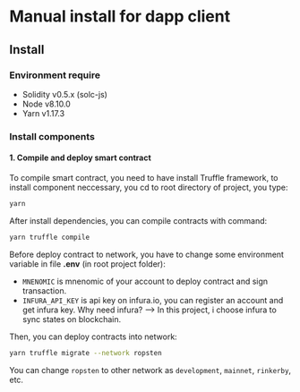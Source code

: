 # Manual install for dapp client
## Install
### Environment require
- Solidity v0.5.x (solc-js)
- Node v8.10.0
- Yarn v1.17.3
### Install components
#### 1. Compile and deploy smart contract
To compile smart contract, you need to have install Truffle framework, to install component neccessary, you cd to root directory of project, you type:

```bash
yarn
```

After install dependencies, you can compile contracts with command:

```bash
yarn truffle compile
```

Before deploy contract to network, you have to change some environment variable in file **.env** (in root project folder):
- ``MNENOMIC`` is mnenomic of your account to deploy contract and sign transaction.
- ``INFURA_API_KEY`` is api key on infura.io, you can register an account and get infura key. Why need infura? --> In this project, i choose infura to sync states on blockchain.

Then, you can deploy contracts into network:

```bash
yarn truffle migrate --network ropsten
```

You can change ``ropsten`` to other network as ``development``, ``mainnet``, ``rinkerby``, etc.
